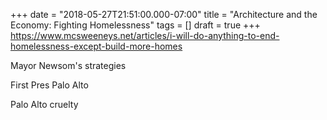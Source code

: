 +++
date = "2018-05-27T21:51:00.000-07:00"
title = "Architecture and the Economy: Fighting Homelessness"
tags = []
draft = true
+++
https://www.mcsweeneys.net/articles/i-will-do-anything-to-end-homelessness-except-build-more-homes

Mayor Newsom's strategies

First Pres Palo Alto

Palo Alto cruelty
